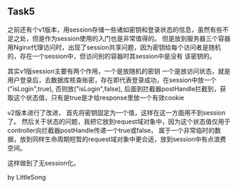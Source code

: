 ## Task5

之前还有个v1版本，用session存储一些诸如密钥和登录状态的信息，虽然有些不足之处，但是作为session使用的入门也是非常值得的。
但是放到服务器三个容器用Nginx代理访问时，出现了session共享问题，因为密钥给每个访问者是随机的，存在一个session中，但访问别的容器时其session中是没有
该密钥的。

其实v1版session主要有两个作用，一个是放随机的密钥
一个是放访问状态，就是用户登录后，去数据库核查账密，存在即代表登录成功，在session中放一个("isLogin",true),
否则放("isLogin",false),
后面到拦截器postHandle拦截到，获取这个状态值，只有是true是才给response里放一个有效cookie

v2版本进行了改进，
首先将密钥固定为一个值，这样在这一方面用不到session了。
然后关于状态的问题，我把它放到request域对象中，因为这个状态值仅用于controller向拦截器postHandle传递一个true或false，
属于一个非常临时的数据，放到同样生命周期短暂的request域对象中更合适，放到session中有点浪费空间。

这样做到了无session化。

by LittleSong
